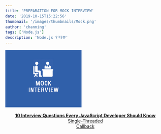 ```yaml
---
title: 'PREPARATION FOR MOCK INTERVIEW'
date: '2019-10-15T15:22:56'
thumbnail: '/images/thumbnails/Mock.png'
author: 'channing'
tags: ['Node.js']
description: 'Node.js 인터뷰'
---
```


![article](./article.jpeg)

<center>

**[10 Interview Questions
Every JavaScript Developer Should Know](https://medium.com/javascript-scene/10-interview-questions-every-javascript-developer-should-know-6fa6bdf5ad95)**<br>
[Single-Threaded](https://m.blog.naver.com/hhw1990/221394005779) <br>
[Callback](https://velopert.com/255)<br>

</center>
